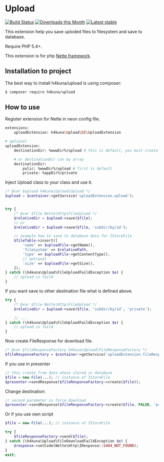 Upload
==========
[![Build Status](https://travis-ci.org/h4kuna/upload.svg?branch=master)](https://travis-ci.org/h4kuna/upload)
[![Downloads this Month](https://img.shields.io/packagist/dm/h4kuna/upload.svg)](https://packagist.org/packages/h4kuna/upload)
[![Latest stable](https://img.shields.io/packagist/v/h4kuna/upload.svg)](https://packagist.org/packages/h4kuna/upload)

This extension help you save uploded files to filesystem and save to database.

Require PHP 5.4+.

This extension is for php [Nette framework](//github.com/nette/nette).

Installation to project
-----------------------
The best way to install h4kuna/upload is using composer:
```sh
$ composer require h4kuna/upload
```

How to use
-----------
Register extension for Nette in neon config file.
```sh
extensions:
    uploadExtension: h4kuna\Upload\DI\UploadExtension

# optional
uploadExtension:
	destinationDir: %wwwDir%/upload # this is default, you must create like writeable

	# or destinationDir can by array
	destinationDir:
		pulic: %wwwDir%/upload # first is default
		private: %appDir%/private
```

Inject Upload class to your class and use it.
```php
/* @var $upload h4kuna\Upload\Upload */
$upload = $container->getService('uploadExtension.upload');


try {
	/* @var $file Nette\Http\FileUpload */
	$relativeDir = $upload->save($file);
	// or
	$relativeDir = $upload->save($file, 'subdir/by/id');

	// example how to save to database data for IStoreFile
	$fileTable->insert([
		'name' => $uploadFile->getName(),
		'filesystem' => $relativePath,
		'type' => $uploadFile->getContentType(),
		// optional
		'size' => $uploadFile->getSize(),
	]);
} catch (\h4kuna\Upload\FileUploadFaildException $e) {
	// upload is faild
}
```

If you want save to other destination file what is defined above.

```php
try {
	/* @var $file Nette\Http\FileUpload */
	$relativeDir = $upload->save($file, 'subdir/by/id', 'private');

	// ...
} catch (\h4kuna\Upload\FileUploadFaildException $e) {
	// upload is faild
}
```

Now create FileResponse for download file.
```php
/* @var $fileResponseFactory h4kuna\Upload\FileResponseFactory */
$fileResponseFactory = $container->getService('uploadExtension.fileResponseFactory');
```

If you use in presenter
```php
// this create from data whose stored in database
$file = new File(...); // instance of IStoreFile
$presenter->sendResponse($fileResponseFactory->create($file));
```

Change destination:
```php
// second parameter is force download
$presenter->sendResponse($fileResponseFactory->create($file, FALSE, 'private'));
```

Or if you use own script
```php
$file = new File(...); // instance of IStoreFile

try {
	$fileResponseFactory->send($file);
} catch (\h4kuna\Upload\FileDownloadFaildException $e) {
	$response->setCode(Nette\Http\IResponse::S404_NOT_FOUND);
}
exit;
```
